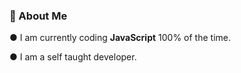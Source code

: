 ### 🤖 About Me

● I am currently coding **JavaScript** 100% of the time.

● I am a self taught developer.


